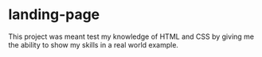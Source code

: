 # landing-page
This project was meant test my knowledge of HTML and CSS by giving me the ability to show my skills in a real world example.
